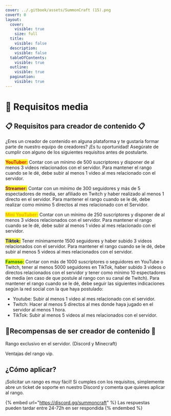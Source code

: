 ```yaml
---
cover: ../.gitbook/assets/SummonCraft (15).png
coverY: 0
layout:
  cover:
    visible: true
    size: full
  title:
    visible: false
  description:
    visible: false
  tableOfContents:
    visible: true
  outline:
    visible: true
  pagination:
    visible: true
---
```


# 📃 Requisitos media

## 📋 Requisitos para creador de contenido 📋

¿Eres un creador de contenido en alguna plataforma y te gustaría formar parte de nuestro equipo de creadores? ¡Es tu oportunidad! Asegúrate de cumplir con alguno de los siguientes requisitos antes de postularte.

<mark style="color:red;">**YouTuber:**</mark> Contar con un mínimo de 500 suscriptores y disponer de al menos 3 videos relacionados con el servidor. Para mantener el rango cuando se le dé, debe subir al menos 1 video al mes relacionado con el servidor.

<mark style="color:purple;">**Streamer:**</mark> Contar con un mínimo de 300 seguidores y más de 5 espectadores de media, ser afiliado en Twitch y haber realizado al menos 1 directo en el servidor. Para mantener el rango cuando se le dé, debe realizar como mínimo 5 directos al mes relacionado con el Servidor.

<mark style="color:orange;">**Mini YouTuber:**</mark> Contar con un mínimo de 250 suscriptores y disponer de al menos 3 vídeos relacionados con el servidor. Para mantener el rango cuando se le dé, debe subir al menos 1 video al mes relacionado con el servidor.

<mark style="color:blue;">**Tiktok:**</mark> Tener mínimamente 1500 seguidores y haber subido 3 videos relacionados con el servidor. Para mantener el rango cuando se le dé, debe subir al menos 5 videos al mes relacionados con el servidor.

<mark style="color:green;">**Famoso:**</mark> Contar con más de 1000 suscriptores o seguidores en YouTube o Twitch, tener al menos 5000 seguidores en TikTok, haber subido 3 videos o directos relacionados con el servidor y tener como mínimo 10 espectadores de media (en caso de que postule al rango con su canal de Twitch). Para mantener el rango cuando se le dé, debe seguir las siguientes indicaciones según la red social con la que haya postulado:

* Youtube: Subir al menos 1 video al mes relacionado con el servidor.
* Twitch: Hacer al menos 5 directos al mes donde haya jugado en el servidor al menos 1 hora.
* TikTok: Subir al menos 5 videos al mes relacionados con el servidor.

## 📌Recompensas de ser creador de contenido 📌

Rango exclusivo en el servidor. (Discord y Minecraft)

Ventajas del rango vip.

## ¿Cómo aplicar?

¡Solicitar un rango es muy fácil! Si cumples con los requisitos, simplemente abre un ticket de soporte en nuestro Discord y comenta que quieres aplicar al rango.

{% embed url="https://discord.gg/summoncraft" %}
Las respuestas pueden tardar entre 24-72h en ser respondida
{% endembed %}

